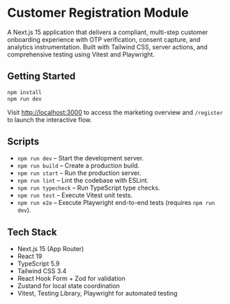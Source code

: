 # Customer Registration Module

A Next.js 15 application that delivers a compliant, multi-step customer onboarding experience with OTP verification, consent capture, and analytics instrumentation. Built with Tailwind CSS, server actions, and comprehensive testing using Vitest and Playwright.

## Getting Started

```bash
npm install
npm run dev
```

Visit [http://localhost:3000](http://localhost:3000) to access the marketing overview and `/register` to launch the interactive flow.

## Scripts

- `npm run dev` – Start the development server.
- `npm run build` – Create a production build.
- `npm run start` – Run the production server.
- `npm run lint` – Lint the codebase with ESLint.
- `npm run typecheck` – Run TypeScript type checks.
- `npm run test` – Execute Vitest unit tests.
- `npm run e2e` – Execute Playwright end-to-end tests (requires `npm run dev`).

## Tech Stack

- Next.js 15 (App Router)
- React 19
- TypeScript 5.9
- Tailwind CSS 3.4
- React Hook Form + Zod for validation
- Zustand for local state coordination
- Vitest, Testing Library, Playwright for automated testing
